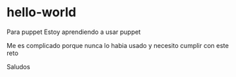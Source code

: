 # hello-world
Para puppet
Estoy aprendiendo a usar puppet

Me es complicado porque nunca lo habia usado y necesito cumplir con este reto

Saludos
